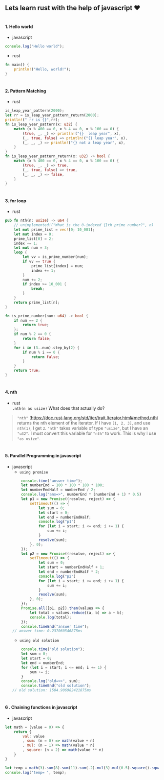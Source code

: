 ## Lets learn rust with the help of javascript ❤
#
#### 1. Hello world
- javascript
```javascript {.line-numbers}
console.log("Hello world");
```
- rust
```rust {.line-numbers}
fn main() {
	println!("Hello, world!");
}
```
#
#### 2. Pattern Matching
- rust
```rust
is_leap_year_pattern(2000);
let rr = is_leap_year_pattern_return(2000);
println!(" rr is {}",rr);
fn is_leap_year_pattern(x: u32) {
	match (x % 400 == 0, x % 4 == 0, x % 100 == 0) {
		(true, _, _) => println!("{}  leap year", x),
		(_, true, false) => println!("{} leap year", x),
		(_, _, _) => println!("{} not a leap year", x),
	}
}
fn is_leap_year_pattern_return(x: u32) -> bool {
	match (x % 400 == 0, x % 4 == 0, x % 100 == 0) {
		(true, _, _) => true,
		(_, true, false) => true,
		(_, _, _) => false,
	}
}

```
#
#### 3. for loop 
- rust  
```rust
pub fn nth(n: usize) -> u64 {
	// unimplemented!("What is the 0-indexed {}th prime number?", n)
	let mut prime_list = vec![0; 10_001];
	let mut index = 0;
	prime_list[0] = 2;
	index += 1;
	let mut num = 3;
	loop {
		let vv = is_prime_number(num);
		if vv == true {
			prime_list[index] = num;
			index += 1;
		}
		num += 2;
		if index >= 10_001 {
			break;
		}
	}
	return prime_list[n];
}

fn is_prime_number(num: u64) -> bool {
	if num == 2 {
		return true;
	};
	if num % 2 == 0 {
		return false;
	}
	for i in (3..num).step_by(2) {
		if num % i == 0 {
			return false;
		}
	}
	return true;
}
```
#
#### 4. nth
- rust  
`.nth(n as usize)`
What does that actually do?  
> `"nth"` (https://doc.rust-lang.org/std/iter/trait.Iterator.html#method.nth) returns the nth element of the iterator. If I have `[1, 2, 3]`, and use `nth(1)`, I get `2`. `"nth"` takes variable of type `"usize"`, but I have an `"u32"`. I must convert this variable for `"nth"` to work. This is why I use `"as usize"`.
#
#### 5. Parallel Programming in javascript
- javascript
	- `using promise`
	```javascript
		console.time("answer time");
		let numberEnd = 100 * 100 * 100 * 100;
		let numberEndHalf = numberEnd / 2;
		console.log("ans=>", numberEnd * (numberEnd + 1) * 0.5)
		let p1 = new Promise((resolve, reject) => {
			setTimeout(() => {
				let sum = 0;
				let start = 0;
				let end = numberEndHalf;
				console.log("p1")
				for (let i = start; i <= end; i += 1) {
					sum += i;
				}
				resolve(sum);
			}, 0);
		});
		let p2 = new Promise((resolve, reject) => {
			setTimeout(() => {
				let sum = 0;
				let start = numberEndHalf + 1;
				let end = numberEndHalf * 2;
				console.log("p2")
				for (let i = start; i <= end; i += 1) {
					sum += i;
				}
				resolve(sum);
			}, 0);
		});
		Promise.all([p1, p2]).then(values => {
			let total = values.reduce((a, b) => a + b);
			console.log(total);
		});
		console.timeEnd("answer time");
	// answer time: 0.237060546875ms
	```
	- `using old solution`
	```javascript
		console.time("old solution");
		let sum = 0;
		let start = 0;
		let end = numberEnd;
		for (let i = start; i <= end; i += 1) {
			sum += i;
		}
		console.log("old=>>", sum);
		console.timeEnd("old solution");
    // old solution: 1584.906982421875ms 
	```
#
#### 6 . Chaining functions in javascript
- javascript
```javascript
let math = (value = 0) => {
	return {
		val: value
		, sum: (n = 0) => math(value + n)
		, mul: (n = 1) => math(value * n)
		, square: (n = 2) => math(value ** n)
	}
}

let temp = math(3).sum(8).sum(11).sum(-2).mul(3).mul(0.5).square().square(1 / 2).val
console.log('temp= ', temp);
```	
